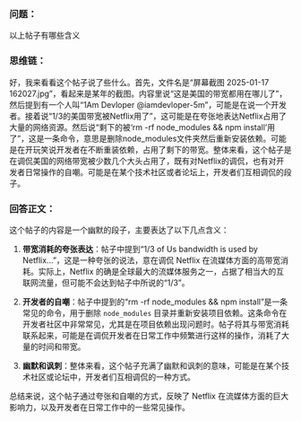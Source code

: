 ### 问题：

以上帖子有哪些含义

### 思维链： 

好，我来看看这个帖子说了些什么。首先，文件名是“屏幕截图 2025-01-17 162027.jpg”，看起来是某年的截图。内容里说“这是美国的带宽都用在哪儿了”，然后提到有一个人叫“1Am Devloper @iamdevloper-5m”，可能是在说一个开发者。接着说“1/3的美国带宽被Netflix用了”，这可能是在夸张地表达Netflix占用了大量的网络资源。然后说“剩下的被‘rm -rf node_modules && npm install’用了”，这是一条命令，意思是删除node_modules文件夹然后重新安装依赖。可能是在开玩笑说开发者在不断重装依赖，占用了剩下的带宽。整体来看，这个帖子是在调侃美国的网络带宽被少数几个大头占用了，既有对Netflix的调侃，也有对开发者日常操作的自嘲。可能是在某个技术社区或者论坛上，开发者们互相调侃的段子。

### 回答正文：

这个帖子的内容是一个幽默的段子，主要表达了以下几点含义：

1. **带宽消耗的夸张表达**：帖子中提到“1/3 of Us bandwidth is used by Netflix...”，这是一种夸张的说法，意在调侃 Netflix 在流媒体方面的高带宽消耗。实际上，Netflix 的确是全球最大的流媒体服务之一，占据了相当大的互联网流量，但可能不会达到帖子中所说的“1/3”。

2. **开发者的自嘲**：帖子中提到的“rm -rf node_modules && npm install”是一条常见的命令，用于删除 `node_modules` 目录并重新安装项目依赖。这条命令在开发者社区中非常常见，尤其是在项目依赖出现问题时。帖子将其与带宽消耗联系起来，可能是在调侃开发者在日常工作中频繁进行这样的操作，消耗了大量的时间和带宽。

3. **幽默和讽刺**：整体来看，这个帖子充满了幽默和讽刺的意味，可能是在某个技术社区或论坛中，开发者们互相调侃的一种方式。

总结来说，这个帖子通过夸张和自嘲的方式，反映了 Netflix 在流媒体方面的巨大影响力，以及开发者在日常工作中的一些常见操作。
